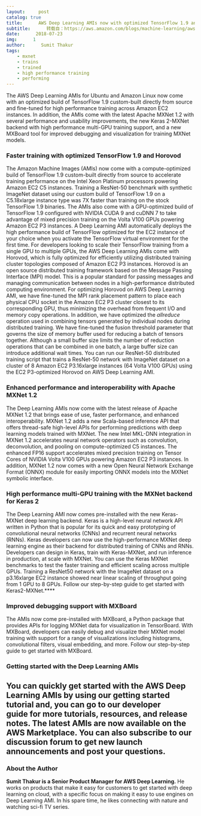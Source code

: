```yaml
---
layout:     post
catalog: true
title:      AWS Deep Learning AMIs now with optimized TensorFlow 1.9 and Apache MXNet 1.2 with Keras 2 support to accelerate deep learning on Amazon EC2 instances
subtitle:      转载自：https://aws.amazon.com/blogs/machine-learning/aws-deep-learning-amis-now-with-optimized-tensorflow-1-9-and-apache-mxnet-1-2-with-keras-2-support-to-accelerate-deep-learning-on-amazon-ec2-instances/
date:      2018-07-23
img:      1
author:      Sumit Thakur
tags:
    - mxnet
    - trains
    - trained
    - high performance training
    - performing
---
```

The AWS Deep Learning AMIs for Ubuntu and Amazon Linux now come with an optimized build of TensorFlow 1.9 custom-built directly from source and fine-tuned for high performance training across Amazon EC2 instances. In addition, the AMIs come with the latest Apache MXNet 1.2 with several performance and usability improvements, the new Keras 2-MXNet backend with high performance multi-GPU training support, and a new MXBoard tool for improved debugging and visualization for training MXNet models.
### Faster training with optimized TensorFlow 1.9 and Horovod
The Amazon Machine Images (AMIs) now come with a compute-optimized build of TensorFlow 1.9 custom-built directly from source to accelerate training performance on the Intel Xeon Platinum processors powering Amazon EC2 C5 instances. Training a ResNet-50 benchmark with synthetic ImageNet dataset using our custom build of TensorFlow 1.9 on a C5.18xlarge instance type was 7X faster than training on the stock TensorFlow 1.9 binaries. The AMIs also come with a GPU-optimized build of TensorFlow 1.9 configured with NVIDIA CUDA 9 and cuDNN 7 to take advantage of mixed precision training on the Volta V100 GPUs powering Amazon EC2 P3 instances. A Deep Learning AMI automatically deploys the high performance build of TensorFlow optimized for the EC2 instance of your choice when you activate the TensorFlow virtual environment for the first time.
For developers looking to scale their TensorFlow training from a single GPU to multiple GPUs, the AWS Deep Learning AMIs come with Horovod, which is fully optimized for efficiently utilizing distributed training cluster topologies composed of Amazon EC2 P3 instances. Horovod is an open source distributed training framework based on the Message Passing Interface (MPI) model. This is a popular standard for passing messages and managing communication between nodes in a high-performance distributed computing environment. For optimizing Horovod on AWS Deep Learning AMI, we have fine-tuned the MPI rank placement pattern to place each physical CPU socket in the Amazon EC2 P3 cluster closest to its corresponding GPU, thus minimizing the overhead from frequent I/O and memory copy operations. In addition, we have optimized the *allreduce* operation used in combining tensors generated by individual nodes during distributed training. We have fine-tuned the fusion threshold parameter that governs the size of memory buffer used for reducing a batch of tensors together. Although a small buffer size limits the number of reduction operations that can be combined in one batch, a large buffer size can introduce additional wait times. You can run our ResNet-50 distributed training script that trains a ResNet-50 network with ImageNet dataset on a cluster of 8 Amazon EC2 P3.16xlarge instances (64 Volta V100 GPUs) using the EC2 P3-optimized Horovod on AWS Deep Learning AMI.
### Enhanced performance and interoperability with Apache MXNet 1.2
The Deep Learning AMIs now come with the latest release of Apache MXNet 1.2 that brings ease of use, faster performance, and enhanced interoperability. MXNet 1.2 adds a new Scala-based inference API that offers thread-safe high-level APIs for performing predictions with deep learning models trained with MXNet. The new Intel MKL-DNN integration in MXNet 1.2 accelerates neural network operators such as convolution, deconvolution, and pooling on compute-optimized C5 instances. The enhanced FP16 support accelerates mixed precision training on Tensor Cores of NVIDIA Volta V100 GPUs powering Amazon EC2 P3 instances. In addition, MXNet 1.2 now comes with a new Open Neural Network Exchange Format (ONNX) module for easily importing ONNX models into the MXNet symbolic interface.
### High performance multi-GPU training with the MXNet backend for Keras 2
The Deep Learning AMI now comes pre-installed with the new Keras-MXNet deep learning backend. Keras is a high-level neural network API written in Python that is popular for its quick and easy prototyping of convolutional neural networks (CNNs) and recurrent neural networks (RNNs). Keras developers can now use the high-performance MXNet deep learning engine as their backend for distributed training of CNNs and RNNs. Developers can design in Keras, train with Keras-MXNet, and run inference in production, at scale with MXNet.
You can use the Keras MXNet benchmarks to test the faster training and efficient scaling across multiple GPUs. Training a ResNet50 network with the ImageNet dataset on a p3.16xlarge EC2 instance showed near linear scaling of throughput going from 1 GPU to 8 GPUs. Follow our step-by-step guide to get started with Keras2-MXNet.****
### Improved debugging support with MXBoard
The AMIs now come pre-installed with MXBoard, a Python package that provides APIs for logging MXNet data for visualization in TensorBoard. With MXBoard, developers can easily debug and visualize their MXNet model training with support for a range of visualizations including histograms, convolutional filters, visual embedding, and more. Follow our step-by-step guide to get started with MXBoard.
### Getting started with the Deep Learning AMIs
You can quickly get started with the AWS Deep Learning AMIs by using our getting started tutorial and, you can go to our developer guide for more tutorials, resources, and release notes. The latest AMIs are now available on the AWS Marketplace. You can also subscribe to our discussion forum to get new launch announcements and post your questions.
---

### About the Author
**Sumit Thakur is a Senior Product Manager for AWS Deep Learning.** He works on products that make it easy for customers to get started with deep learning on cloud, with a specific focus on making it easy to use engines on Deep Learning AMI. In his spare time, he likes connecting with nature and watching sci-fi TV series.
 
